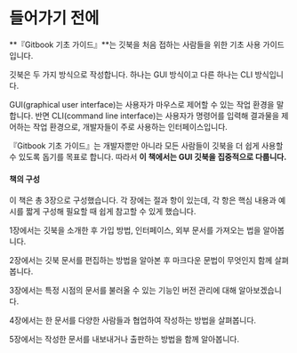 # 들어가기 전에

&#x20; **『Gitbook 기초 가이드』**는 깃북을 처음 접하는 사람들을 위한 기초 사용 가이드입니다.&#x20;

&#x20; 깃북은 두 가지 방식으로 작성합니다. 하나는 GUI 방식이고  다른 하나는 CLI 방식입니다.

&#x20; GUI(graphical user interface)는 사용자가 마우스로 제어할 수 있는 작업 환경을 말합니다. 반면  CLI(command line interface)는 사용자가 명령어를 입력해 결과물을 제어하는 작업  환경으로, 개발자들이 주로 사용하는 인터페이스입니다.

&#x20; 『Gitbook 기초 가이드』는 개발자뿐만 아니라 모든 사람들이 깃북을 더 쉽게 사용할 수 있도록 돕기를 목표로 합니다. 따라서 **이 책에서는 GUI 깃북을 집중적으로 다룹니다.**

#### 책의 구성

&#x20; 이 책은 총 3장으로 구성했습니다. 각 장에는 절과 항이 있는데, 각 항은 핵심 내용과 예시를 짧게 구성해 필요할 때 쉽게 참고할 수 있게 했습니다.

&#x20; 1장에서는 깃북을 소개한 후 가입 방법, 인터페이스, 외부 문서를 가져오는 법을 알아봅니다.

&#x20; 2장에서는 깃북 문서를 편집하는 방법을 알아본 후 마크다운 문법이 무엇인지 함께 살펴봅니다.&#x20;

&#x20; 3장에서는 특정 시점의 문서를 불러올 수 있는 기능인 버전 관리에 대해 알아보겠습니다.

&#x20; 4장에서는 한 문서를 다양한 사람들과 협업하여 작성하는 방법을 살펴봅니다.

&#x20; 5장에서는 작성한 문서를 내보내거나 출판하는 방법을 함께 알아봅니다.



